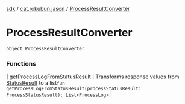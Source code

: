 [sdk](../../index.md) / [cat.rokubun.jason](../index.md) / [ProcessResultConverter](./index.md)

# ProcessResultConverter

`object ProcessResultConverter`

### Functions

| [getProcessLogFromStatusResult](get-process-log-from-status-result.md) | Transforms response values from [StatusResult](#) to a list`fun getProcessLogFromStatusResult(processStatusResult: `[`ProcessStatusResult`](../../cat.rokubun.jason.repository.remote.dto/-process-status-result/index.md)`): `[`List`](https://kotlinlang.org/api/latest/jvm/stdlib/kotlin.collections/-list/index.html)`<`[`ProcessLog`](../-process-log/index.md)`>` |


